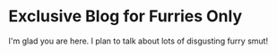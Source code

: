 # Exclusive Blog for Furries Only

I'm glad you are here. I plan to talk about lots of disgusting furry smut!
